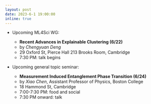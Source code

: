 ```yaml
---
layout: post
date: 2023-6-1 19:00:00
inline: true
---
```


- Upcoming ML4Sci WG:
  - **Recent Advances in Explainable Clustering (6/22)**
  - by *Chengyuan Deng*
  - 29 Oxford St, Pierce Hall 213 Brooks Room, Cambridge
  - 7:30 PM: talk begins

- Upcoming general topic seminar:
  - **Measurement Induced Entanglement Phase Transition (6/24)**
  - by *Xiao Chen*, Assistant Professor of Physics, Boston College
  - 18 Hammond St, Cambridge
  - 7:00-7:30 PM: food and social
  - 7:30 PM onward: talk

<!--
layout: post
date: 2022-12-3 19:00:00
inline: true

- Invited talk by Professor Norman Yao!
  - *Introduction to Time Crystals*
  - Please RSVP [here](https://forms.gle/PE3utKMcF4kwtHLt5) -->

